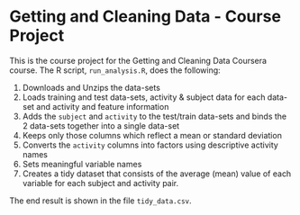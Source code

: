 # Getting and Cleaning Data - Course Project

This is the course project for the Getting and Cleaning Data Coursera course.
The R script, `run_analysis.R`, does the following:

1. Downloads and Unzips the data-sets
2. Loads training and test data-sets, activity & subject data for each data-set and activity and feature information
3. Adds the `subject` and `activity` to the test/train data-sets and binds the 2 data-sets together into a single data-set
4. Keeps only those columns which reflect a mean or standard deviation
5. Converts the `activity` columns into factors using descriptive activity names
6. Sets meaningful variable names
7. Creates a tidy dataset that consists of the average (mean) value of each variable for each subject and activity pair.

The end result is shown in the file `tidy_data.csv`.
